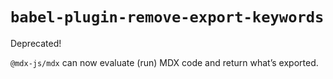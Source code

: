 # `babel-plugin-remove-export-keywords`

Deprecated!

`@mdx-js/mdx` can now evaluate (run) MDX code and return what’s exported.
